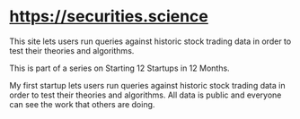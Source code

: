 # https://securities.science
  
This site lets users run queries against historic stock trading data in order to test their theories and algorithms.  
  
This is part of a series on Starting 12 Startups in 12 Months.  
  
My first startup lets users run queries against historic stock trading data in order to test their theories and algorithms. All data is public and everyone can see the work that others are doing.

